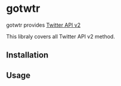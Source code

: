 # gotwtr

gotwtr provides [Twitter API v2](https://developer.twitter.com/en/docs/twitter-api/early-access)

This libraly covers all Twitter API v2 method.

## Installation

## Usage
